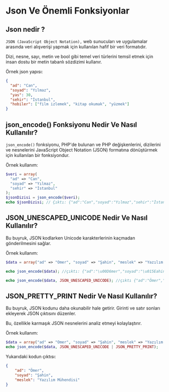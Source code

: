 # Json Ve Önemli Fonksiyonlar

## Json nedir ?
`JSON (JavaScript Object Notation),` web sunucuları ve uygulamalar arasında veri alışverişi yapmak için kullanılan hafif bir veri formatıdır. 

Dizi, nesne, sayı, metin ve bool gibi temel veri türlerini temsil etmek için insan dostu bir metin tabanlı sözdizimi kullanır.

Örnek json yapısı:
```json
{
  "ad": "Can",
  "soyad": "Yılmaz",
  "yas": 30,
  "sehir": "İstanbul",
  "hobiler": ["film izlemek", "kitap okumak", "yüzmek"]
}
```
## json_encode() Fonksiyonu Nedir Ve Nasıl Kullanılır? 
`json_encode()` fonksiyonu, PHP'de bulunan ve PHP değişkenlerini, dizilerini ve nesnelerini JavaScript Object Notation (JSON) formatına dönüştürmek için kullanılan bir fonksiyondur.

Örnek kullanım:
```php
$veri = array(
  "ad" => "Can",
  "soyad" => "Yılmaz",
  "sehir" => "İstanbul"
);
$jsonDizisi = json_encode($veri);
echo $jsonDizisi; // Çıktı: {"ad":"Can","soyad":"Yılmaz","sehir":"İstanbul"}
```
## JSON_UNESCAPED_UNICODE Nedir Ve Nasıl Kullanılır? 
Bu buyruk, JSON kodlarken Unicode karakterlerinin kaçmadan gönderilmesini sağlar. 

Örnek kullanım:
```php
$data = array("ad" => "Ömer", "soyad" => "Şahin", "meslek" => "Yazılım Mühendisi");

echo json_encode($data); //çıktı: {"ad":"\u00D6mer","soyad":"\u015Eahin","meslek":"Yazılım Mühendisi"}

echo json_encode($data, JSON_UNESCAPED_UNICODE); //çıktı {"ad":"Ömer","soyad":"Şahin","meslek":"Yazılım Mühendisi"}
```

## JSON_PRETTY_PRINT Nedir Ve Nasıl Kullanılır? 
Bu buyruk, JSON kodunu daha okunabilir hale getirir. Girinti ve satır sonları ekleyerek JSON çıktısını düzenler.

 Bu, özellikle karmaşık JSON nesnelerini analiz etmeyi kolaylaştırır.

Örnek kullanım:
```php
$data = array("ad" => "Ömer", "soyad" => "Şahin", "meslek" => "Yazılım Mühendisi");
echo json_encode($data, JSON_UNESCAPED_UNICODE | JSON_PRETTY_PRINT);
```
Yukarıdaki kodun çıktısı:
```json
{
    "ad": "Ömer",
    "soyad": "Şahin",
    "meslek": "Yazılım Mühendisi"
}
```
